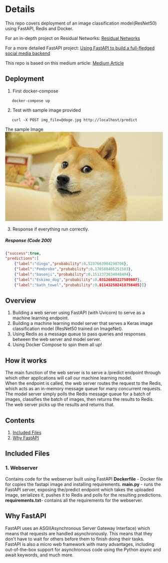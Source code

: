 # Details

This repo covers deployment of an image classification model(ResNet50) using FastAPI, Redis and Docker.<br>


For an in-depth project on Residual Networks: [Residual Networks](https://github.com/mosesmulwa-bebop/Residual-Network-for-Digit-Recognition) <br>

For a more detailed FastAPI project: [Using FastAPI to build a full-fledged social media backend](https://github.com/mosesmulwa-bebop/Python-Api-Development)<br>

This repo is based on this medium article: [Medium Article](https://medium.com/analytics-vidhya/deploy-machine-learning-models-with-keras-fastapi-redis-and-docker-4940df614ece)<br>

## Deployment
1. First docker-compose
```shell script
   docker-compose up
   ```
2. Test with sample image provided
```shell script
   curl -X POST img_file=@doge.jpg http://localhost/predict
   ```
The sample Image
![Doge](doge.jpg)

3. Response if everything run correctly.
##### Response (Code 200)

```json
{"success":true,
"predictions":[
    {"label":"dingo","probability":0.5237663984298706},
    {"label":"Pembroke","probability":0.178588405251503},
    {"label":"basenji","probability":0.1512373834848404},
    {"label":"Eskimo_dog","probability":0.03126605227589607},
    {"label":"bath_towel","probability":0.011432502418756485}]}
```


## Overview
1. Building a web server using FastAPI (with Uvicorn) to serve as a machine learning endpoint. <br>
2. Building a machine learning model server that serves a Keras image classification model (ResNet50 trained on ImageNet). <br>
3. Using Redis as a message queue to pass queries and responses between the web server and model server. <br>
4. Using Docker Compose to spin them all up! <br>

## 	How it works
The main function of the web server is to serve a /predict endpoint through which other applications will call our machine learning model. <br>
When the endpoint is called, the web server routes the request to the Redis, which acts as an in-memory message queue for many concurrent requests. <br>
The model server simply polls the Redis message queue for a batch of images, classifies the batch of images, then returns the results to Redis. The web server picks up the results and returns that.<br>

## Contents
1. [Included Files](https://github.com/mosesmulwa-bebop/ML-model-deployment-using-Keras-FastAPI-Redis-and-Docker#included-files) <br>
2. [Why FastAPI](https://github.com/mosesmulwa-bebop/ML-model-deployment-using-Keras-FastAPI-Redis-and-Docker#why-fastapi) <br>



## Included Files

### 1. Webserver
Contains code for the webserver built using FastAPI
<b>Dockerfile</b> - Docker file for copies the fastapi image and installing requirements.
<b>main.py</b> - runs the FastAPI server, exposing the/predict endpoint which takes the uploaded image, serializes it, pushes it to Redis and polls for the resulting predictions.
<b>requirements.txt</b>- contains all the requirements for the webserver.





##  Why FastAPI
FastAPI uses an ASGI(Asynchronous Server Gateway Interface) which means that requests are handled asynchronously. This means that they don't have to wait for others before them to finish doing their tasks.<br>
FastAPI is also a micro web framework with many advantages, including out-of-the-box support for asynchronous code using the Python async and await keywords, and much more.<br>

